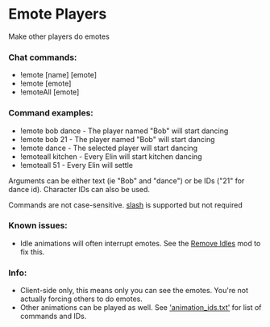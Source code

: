 # Emote Players
Make other players do emotes

### Chat commands:
* !emote [name] [emote]
* !emote [emote]
* !emoteAll [emote]

### Command examples:
* !emote bob dance   - The player named "Bob" will start dancing
* !emote bob 21      - The player named "Bob" will start dancing 
* !emote dance       - The selected player will start dancing
* !emoteall kitchen  - Every Elin will start kitchen dancing
* !emoteall 51    	 - Every Elin will settle

Arguments can be either text (ie "Bob" and "dance") or be IDs ("21" for dance id). Character IDs can also be used.

Commands are not case-sensitive. [slash](https://github.com/baldera-mods/slash) is supported but not required

### Known issues:
* Idle animations will often interrupt emotes. See the [Remove Idles](https://github.com/teralove/remove-idles) mod to fix this.

### Info:
* Client-side only, this means only you can see the emotes. You're not actually forcing others to do emotes.
* Other animations can be played as well. See ['animation_ids.txt'](https://github.com/teralove/emote-players/blob/master/animation_ids.txt) for list of commands and IDs.